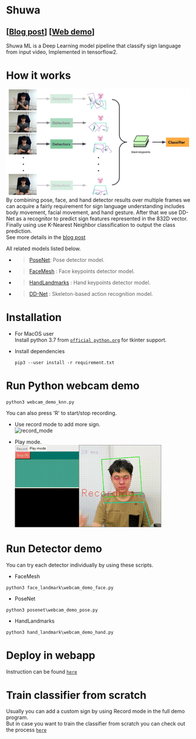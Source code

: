 # Shuwa

## [[Blog post]()] [[Web demo](https://bitstudio.github.io/shuwa/web_demo/public)]

Shuwa ML is a Deep Learning model pipeline that classify sign language from input video, Implemented in tensorflow2.

# How it works

![](assets/overview.jpg)  
By combining pose, face, and hand detector results over multiple frames we can acquire a fairly requirement for sign language understanding includes body movement, facial movement, and hand gesture. After that we use DD-Net as a recognitor to predict sign features represented in the 832D vector. Finally using use K-Nearest Neighbor classification to output the class prediction.  
See more details in the [blog post]()

All related models listed below.

- > [PoseNet](https://github.com/tensorflow/tfjs-models/tree/master/posenet): Pose detector model.
- > [FaceMesh](https://google.github.io/mediapipe/solutions/face_mesh) : Face keypoints detector model.
- > [HandLandmarks](https://google.github.io/mediapipe/solutions/hands) : Hand keypoints detector model.
- > [DD-Net](https://github.com/fandulu/DD-Net) : Skeleton-based action recognition model.

# Installation

- For MacOS user  
  Install python 3.7 from [`official python.org`](https://www.python.org/downloads/release/python-379/) for tkinter support.

- Install dependencies
  ```
  pip3 --user install -r requirement.txt
  ```

# Run Python webcam demo

```
python3 webcam_demo_knn.py
```

You can also press 'R' to start/stop recording.

- Use record mode to add more sign.  
  ![record_mode](assets/record_mode.gif)

- Play mode.  
  ![play_mode](assets/play_mode.gif)

# Run Detector demo

You can try each detector individually by using these scripts.

- FaceMesh

```
python3 face_landmark\webcam_demo_face.py
```

- PoseNet

```
python3 posenet\webcam_demo_pose.py
```

- HandLandmarks

```
python3 hand_landmark\webcam_demo_hand.py
```

# Deploy in webapp

Instruction can be found [`here`](/web_demo)

# Train classifier from scratch

Usually you can add a custom sign by using Record mode in the full demo program.  
But in case you want to train the classifier from scratch you can check out the process [`here`](/classifier)
